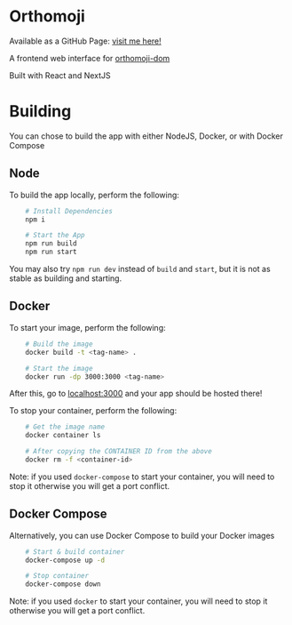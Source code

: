 # Orthomoji
Available as a GitHub Page: [visit me here!](https://mcd-3.github.io/orthomoji-web/)

A frontend web interface for [orthomoji-dom](https://github.com/mcd-3/orthomoji-dom)

Built with React and NextJS

# Building
You can chose to build the app with either NodeJS, Docker, or with Docker Compose

## Node
To build the app locally, perform the following:
```sh
    # Install Dependencies
    npm i
```

```sh
    # Start the App
    npm run build
    npm run start
```

You may also try `npm run dev` instead of `build` and `start`, but it is not as stable as building and starting.

## Docker
To start your image, perform the following:
```sh
    # Build the image
    docker build -t <tag-name> .

    # Start the image
    docker run -dp 3000:3000 <tag-name>
```
After this, go to [localhost:3000](localhost:3000) and your app should be hosted there!

To stop your container, perform the following:
```sh
    # Get the image name
    docker container ls

    # After copying the CONTAINER ID from the above
    docker rm -f <container-id>
```

Note: if you used `docker-compose` to start your container, you will need to stop it otherwise you will get a port conflict.

## Docker Compose
Alternatively, you can use Docker Compose to build your Docker images
```sh
    # Start & build container
    docker-compose up -d 

    # Stop container
    docker-compose down
```

Note: if you used `docker` to start your container, you will need to stop it otherwise you will get a port conflict.